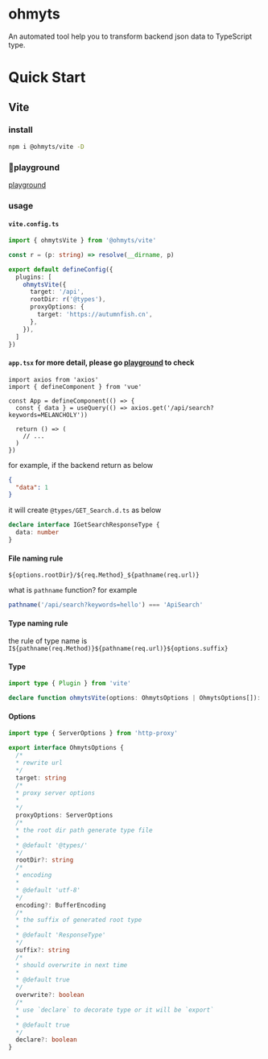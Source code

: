# ohmyts

An automated tool help you to transform backend json data to TypeScript type.


# Quick Start

## Vite

### install
```bash
npm i @ohmyts/vite -D
```

### 🤽playground
[playground](https://stackblitz.com/edit/vitejs-vite-e1juy2?file=vite.config.ts,src%2FApp.vue,src%2Fmain.ts,node_modules%2Funocss%2Fdist%2Fvite.d.ts,node_modules%2F%40unocss%2Fvite%2Fdist%2Findex.d.ts&terminal=dev)

### usage

#### `vite.config.ts`
```ts
import { ohmytsVite } from '@ohmyts/vite'

const r = (p: string) => resolve(__dirname, p)

export default defineConfig({
  plugins: [
    ohmytsVite({
      target: '/api',
      rootDir: r('@types'),
      proxyOptions: {
        target: 'https://autumnfish.cn',
      },
    }),
  ]
})
```

#### `app.tsx` for more detail, please go [playground](https://stackblitz.com/edit/vitejs-vite-e1juy2?file=vite.config.ts&terminal=dev) to check
```tsx
import axios from 'axios'
import { defineComponent } from 'vue'

const App = defineComponent(() => {
  const { data } = useQuery(() => axios.get('/api/search?keywords=MELANCHOLY'))

  return () => (
    // ...
  )
})
```
for example, if the backend return as below

```json
{
  "data": 1
}
```

it will create `@types/GET_Search.d.ts` as below
```ts
declare interface IGetSearchResponseType {
  data: number
}
```

#### File naming rule
 `${options.rootDir}/${req.Method}_${pathname(req.url)}`

what is `pathname` function? for example

```ts
pathname('/api/search?keywords=hello') === 'ApiSearch'
```
#### Type naming rule

the rule of type name is `I${pathname(req.Method)}${pathname(req.url)}${options.suffix}`


#### Type
```ts
import type { Plugin } from 'vite'

declare function ohmytsVite(options: OhmytsOptions | OhmytsOptions[]): Plugin
```

#### Options
```ts
import type { ServerOptions } from 'http-proxy'

export interface OhmytsOptions {
  /*
  * rewrite url
  */
  target: string
  /*
  * proxy server options
  *
  */
  proxyOptions: ServerOptions
  /*
  * the root dir path generate type file
  *
  * @default '@types/'
  */
  rootDir?: string
  /*
  * encoding
  *
  * @default 'utf-8'
  */
  encoding?: BufferEncoding
  /*
  * the suffix of generated root type
  *
  * @default 'ResponseType'
  */
  suffix?: string
  /*
  * should overwrite in next time
  *
  * @default true
  */
  overwrite?: boolean
  /*
  * use `declare` to decorate type or it will be `export`
  *
  * @default true
  */
  declare?: boolean
}
```
